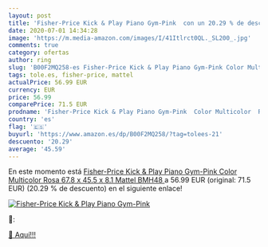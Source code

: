 ```yaml
---
layout: post
title: 'Fisher-Price Kick & Play Piano Gym-Pink  con un 20.29 % de descuento'
date: 2020-07-01 14:34:28
image: 'https://m.media-amazon.com/images/I/41Itlrct0QL._SL200_.jpg'
comments: true
category: ofertas
author: ring
slug: 'B00F2MQ258-es Fisher-Price Kick & Play Piano Gym-Pink Color Multicolor...'
tags: tole.es, fisher-price, mattel
actualPrice: 56.99 EUR
currency: EUR
price: 56.99
comparePrice: 71.5 EUR
prodname: 'Fisher-Price Kick & Play Piano Gym-Pink  Color Multicolor  Rosa   67.8 x 45.5 x 8.1  Mattel BMH48 '
country: 'es'
flag: '🇪🇸'
buyurl: 'https://www.amazon.es/dp/B00F2MQ258/?tag=tolees-21'
descuento: '20.29'
average: '45.59'
---
```


En este momento está [Fisher-Price Kick & Play Piano Gym-Pink  Color Multicolor  Rosa   67.8 x 45.5 x 8.1  Mattel BMH48 ](https://www.amazon.es/dp/B00F2MQ258/?tag=tolees-21) a 56.99 EUR (original: 71.5 EUR) (20.29 %  de descuento) en el siguiente enlace!

[![Fisher-Price Kick & Play Piano Gym-Pink ](https://m.media-amazon.com/images/I/41Itlrct0QL._SL200_.jpg)](https://www.amazon.es/dp/B00F2MQ258/?tag=tolees-21)

🔎:


[🛒 Aquí!!!](https://www.amazon.es/dp/B00F2MQ258/?tag=tolees-21)

